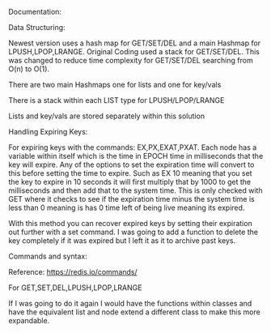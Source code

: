 
Documentation:


Data Structuring:

Newest version uses a hash map for GET/SET/DEL and a main Hashmap for LPUSH,LPOP,LRANGE. Original Coding used a stack for GET/SET/DEL. This was changed to reduce time complexity for GET/SET/DEL searching from O(n) to O(1).

There are two main Hashmaps one for lists and one for key/vals

There is a stack within each LIST type for LPUSH/LPOP/LRANGE

Lists and key/vals are stored separately within this solution


Handling Expiring Keys:

For expiring keys with the commands: EX,PX,EXAT,PXAT. Each node has a variable within itself which is the time in EPOCH time in milliseconds that the key will expire. Any of the options to set the expiration time will convert to this before setting the time to expire. Such as EX 10 meaning that you set the key to expire in 10 seconds it will first multiply that by 1000 to get the milliseconds and then add that to the system time. This is only checked with GET where it checks to see if the expiration time minus the system time is less than 0 meaning is has 0 time left of being live meaning its expired.

With this method you can recover expired keys by setting their expiration out further with a set command. I was going to add a function to delete the key completely if it was expired but I left it as it to archive past keys.



Commands and syntax:

Reference:
https://redis.io/commands/

For GET,SET,DEL,LPUSH,LPOP,LRANGE




If I was going to do it again I would have the functions within classes and have the equivalent list and node extend a different class to make this more expandable. 
